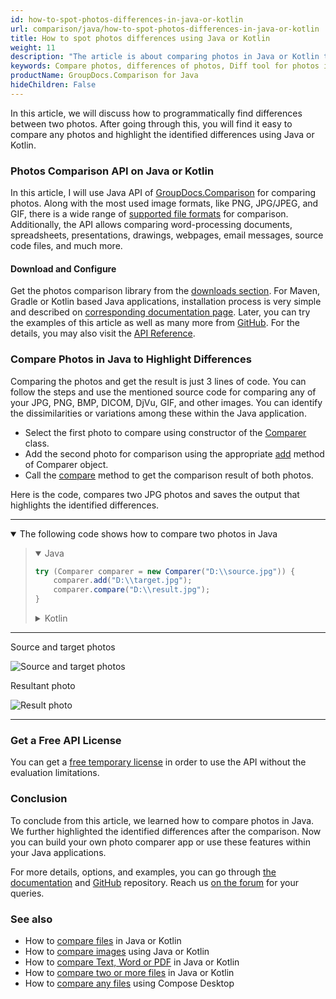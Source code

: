```yaml
---
id: how-to-spot-photos-differences-in-java-or-kotlin
url: comparison/java/how-to-spot-photos-differences-in-java-or-kotlin
title: How to spot photos differences using Java or Kotlin
weight: 11
description: "The article is about comparing photos in Java or Kotlin to spot the differences using comparison API"
keywords: Compare photos, differences of photos, Diff tool for photos in Java, Kotlin
productName: GroupDocs.Comparison for Java
hideChildren: False
---
```


In this article, we will discuss how to programmatically find differences between two photos. After going through this, you will find it easy to compare any photos and highlight the identified differences using Java or Kotlin.

### Photos Comparison API on Java or Kotlin

In this article, I will use Java API of [GroupDocs.Comparison](https://products.groupdocs.com/comparison) for comparing photos. Along with the most used image formats, like PNG, JPG/JPEG, and GIF, there is a wide range of [supported file formats](/comparison/java/supported-document-formats/) for comparison. Additionally, the API allows comparing word-processing documents, spreadsheets, presentations, drawings, webpages, email messages, source code files, and much more.

#### Download and Configure

Get the photos comparison library from the [downloads section](https://downloads.groupdocs.com/comparison/java). For Maven, Gradle or Kotlin based Java applications, installation process is very simple and described on [corresponding documentation page](comparison/java/installation). Later, you can try the examples of this article as well as many more from [GitHub](https://github.com/groupdocs-comparison). For the details, you may also visit the [API Reference](https://apireference.groupdocs.com/comparison/java).

### Compare Photos in Java to Highlight Differences

Comparing the photos and get the result is just 3 lines of code. You can follow the steps and use the mentioned source code for comparing any of your JPG, PNG, BMP, DICOM, DjVu, GIF, and other images. You can identify the dissimilarities or variations among these within the Java application.

* Select the first photo to compare using constructor of the [Comparer](https://apireference.groupdocs.com/comparison/java/com.groupdocs.comparison/Comparer) class.
* Add the second photo for comparison using the appropriate [add](https://apireference.groupdocs.com/comparison/java/com.groupdocs.comparison/Comparer#add(java.io.InputStream...)) method of Comparer object.
* Call the [compare](https://apireference.groupdocs.com/comparison/java/com.groupdocs.comparison/Comparer#compare(java.io.OutputStream)) method to get the comparison result of both photos.

Here is the code, compares two JPG photos and saves the output that highlights the identified differences.

---

<details open><summary>The following code shows how to compare two photos in Java</summary><blockquote>
<details open><summary>Java</summary>

```java
try (Comparer comparer = new Comparer("D:\\source.jpg")) {
    comparer.add("D:\\target.jpg");
    comparer.compare("D:\\result.jpg");
}
```

</details>

<details><summary>Kotlin</summary>

```kotlin
Comparer("D:\\source.jpg").use { comparer ->
    comparer.add("D:\\target.jpg")
    comparer.compare("D:\\result.jpg")
}
```

</details>
</blockquote></details>

---

Source and target photos

![Source and target photos](comparison/java/images/how-to-spot-photos-differences-in-java-or-kotlin-source.jpg)

Resultant photo

![Result photo](comparison/java/images/how-to-spot-photos-differences-in-java-or-kotlin-result.jpg)

---

### Get a Free API License

You can get a [free temporary license](https://purchase.groupdocs.com/temporary-license) in order to use the API without the evaluation limitations.

### Conclusion

To conclude from this article, we learned how to compare photos in Java. We further highlighted the identified differences after the comparison. Now you can build your own photo comparer app or use these features within your Java applications.

For more details, options, and examples, you can go through [the documentation](/comparison/java/getting-started/) and [GitHub](https://github.com/groupdocs-comparison) repository. Reach us [on the forum](https://forum.groupdocs.com/) for your queries.

### See also

* How to [compare files](/comparison/java/how-to-compare-files-in-java-or-kotlin) in Java or Kotlin
* How to [compare images](/comparison/java/how-to-compare-images-using-java-or-kotlin) using Java or Kotlin
* How to [compare Text, Word or PDF](/comparison/java/how-to-compare-text-word-pdf-in-java-or-kotlin) in Java or Kotlin
* How to [compare two or more files](/comparison/java/how-to-compare-two-or-more-files-in-java-or-kotlin) in Java or Kotlin
* How to [compare any files](/comparison/java/how-to-compare-any-files-using-compose-desktop) using Compose Desktop
